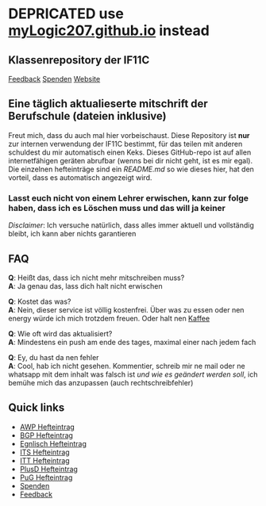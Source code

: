 # **DEPRICATED use [myLogic207.github.io](myLogic207.github.io) instead**

## Klassenrepository der IF11C

[Feedback](https://forms.gle/efXCc41bpAw2JcBz9)
[Spenden](https://ko-fi.com/myLogic207)
[Website](myLogic207.github.io)

## Eine täglich aktualieserte mitschrift der Berufschule (dateien inklusive)

Freut mich, dass du auch mal hier vorbeischaust.
Diese Repository ist **nur** zur internen verwendung der IF11C bestimmt, für das teilen mit anderen schuldest du mir automatisch einen Keks.
Dieses GitHub-repo ist auf allen internetfähigen geräten abrufbar (wenns bei dir nicht geht, ist es mir egal). Die einzelnen hefteinträge sind ein *README.md* so wie dieses hier, hat den vorteil, dass es automatisch angezeigt wird.

### **Lasst euch nicht von einem Lehrer erwischen, kann zur folge haben, dass ich es Löschen muss und das will ja keiner**

*Disclaimer*: Ich versuche natürlich, dass alles immer aktuell und vollständig bleibt, ich kann aber nichts garantieren

## FAQ

**Q**: Heißt das, dass ich nicht mehr mitschreiben muss?\
**A**: Ja genau das, lass dich halt nicht erwischen

**Q**: Kostet das was?\
**A**: Nein, dieser service ist völlig kostenfrei. Über was zu essen oder nen energy würde ich mich trotzdem freuen. Oder halt nen [Kaffee](https://ko-fi.com/myLogic207)

**Q**: Wie oft wird das aktualisiert?\
**A**: Mindestens ein push am ende des tages, maximal einer nach jedem fach

**Q**: Ey, du hast da nen fehler\
**A**: Cool, hab ich nicht gesehen. Kommentier, schreib mir ne mail oder ne whatsapp mit dem inhalt was falsch ist *und wie es geändert werden soll*, ich bemühe mich das anzupassen (auch rechtschreibfehler)

## Quick links

- [AWP Hefteintrag](./AWP/README.md)
- [BGP Hefteintrag](./BGP/README.md)
- [Egnlisch Hefteintrag](./English/README.md)
- [ITS Hefteintrag](./ITS/README.md)
- [ITT Hefteintrag](./ITT/README.md)
- [PlusD Hefteintrag](./PlusD/README.md)
- [PuG Hefteintrag](./PuG/README.md)
- [Spenden](https://ko-fi.com/myLogic207)
- [Feedback](https://forms.gle/efXCc41bpAw2JcBz9)
<!--- [FallbackFeedback](https://docs.google.com/forms/d/e/1FAIpQLSf2jT9Wh8k5JtnhZN9c0CMExNB_n3KsLWxeVb5TGHG73S_JEg/viewform?usp=sf_link) -->
